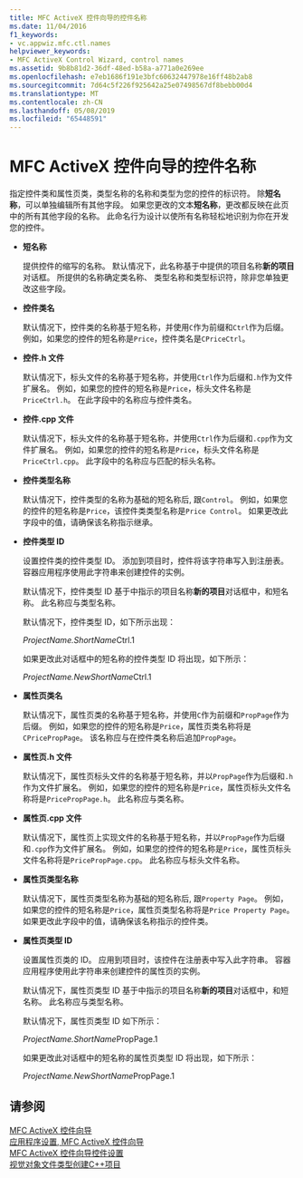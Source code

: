 ```yaml
---
title: MFC ActiveX 控件向导的控件名称
ms.date: 11/04/2016
f1_keywords:
- vc.appwiz.mfc.ctl.names
helpviewer_keywords:
- MFC ActiveX Control Wizard, control names
ms.assetid: 9b8b81d2-36df-48ed-b58a-a771a0e269ee
ms.openlocfilehash: e7eb1686f191e3bfc60632447978e16ff48b2ab8
ms.sourcegitcommit: 7d64c5f226f925642a25e07498567df8bebb00d4
ms.translationtype: MT
ms.contentlocale: zh-CN
ms.lasthandoff: 05/08/2019
ms.locfileid: "65448591"
---
```

# <a name="control-names-mfc-activex-control-wizard"></a>MFC ActiveX 控件向导的控件名称

指定控件类和属性页类，类型名称的名称和类型为您的控件的标识符。 除**短名称**，可以单独编辑所有其他字段。 如果您更改的文本**短名称**，更改都反映在此页中的所有其他字段的名称。 此命名行为设计以使所有名称轻松地识别为你在开发您的控件。

- **短名称**

   提供控件的缩写的名称。 默认情况下，此名称基于中提供的项目名称**新的项目**对话框。 所提供的名称确定类名称、 类型名称和类型标识符，除非您单独更改这些字段。

- **控件类名**

   默认情况下，控件类的名称基于短名称，并使用`C`作为前缀和`Ctrl`作为后缀。 例如，如果您的控件的短名称是`Price`，控件类名是`CPriceCtrl`。

- **控件.h 文件**

   默认情况下，标头文件的名称基于短名称，并使用`Ctrl`作为后缀和`.h`作为文件扩展名。 例如，如果您的控件的短名称是`Price`，标头文件名称是`PriceCtrl.h`。 在此字段中的名称应与控件类名。

- **控件.cpp 文件**

   默认情况下，标头文件的名称基于短名称，并使用`Ctrl`作为后缀和`.cpp`作为文件扩展名。 例如，如果您的控件的短名称是`Price`，标头文件名称是`PriceCtrl.cpp`。 此字段中的名称应与匹配的标头名称。

- **控件类型名称**

   默认情况下，控件类型的名称为基础的短名称后, 跟`Control`。 例如，如果您的控件的短名称是`Price`，该控件类类型名称是`Price Control`。 如果更改此字段中的值，请确保该名称指示继承。

- **控件类型 ID**

   设置控件类的控件类型 ID。 添加到项目时，控件将该字符串写入到注册表。 容器应用程序使用此字符串来创建控件的实例。

   默认情况下，控件类型 ID 基于中指示的项目名称**新的项目**对话框中，和短名称。 此名称应与类型名称。

   默认情况下，控件类型 ID，如下所示出现：

   *ProjectName.ShortName*Ctrl.1

   如果更改此对话框中的短名称的控件类型 ID 将出现，如下所示：

   *ProjectName.NewShortName*Ctrl.1

- **属性页类名**

   默认情况下，属性页类的名称基于短名称，并使用`C`作为前缀和`PropPage`作为后缀。 例如，如果您的控件的短名称是`Price`，属性页类名称将是`CPricePropPage`。 该名称应与在控件类名称后追加`PropPage`。

- **属性页.h 文件**

   默认情况下，属性页标头文件的名称基于短名称，并以`PropPage`作为后缀和`.h`作为文件扩展名。 例如，如果您的控件的短名称是`Price`，属性页标头文件名称将是`PricePropPage.h`。 此名称应与类名称。

- **属性页.cpp 文件**

   默认情况下，属性页上实现文件的名称基于短名称，并以`PropPage`作为后缀和`.cpp`作为文件扩展名。 例如，如果您的控件的短名称是`Price`，属性页标头文件名称将是`PricePropPage.cpp`。 此名称应与标头文件名称。

- **属性页类型名称**

   默认情况下，属性页类型名称为基础的短名称后, 跟`Property Page`。 例如，如果您的控件的短名称是`Price`，属性页类型名称将是`Price Property Page`。 如果更改此字段中的值，请确保该名称指示的控件类。

- **属性页类型 ID**

   设置属性页类的 ID。 应用到项目时，该控件在注册表中写入此字符串。 容器应用程序使用此字符串来创建控件的属性页的实例。

   默认情况下，属性页类型 ID 基于中指示的项目名称**新的项目**对话框中，和短名称。 此名称应与类型名称。

   默认情况下，属性页类型 ID 如下所示：

   *ProjectName.ShortName*PropPage.1

   如果更改此对话框中的短名称的属性页类型 ID 将出现，如下所示：

   *ProjectName.NewShortName*PropPage.1

## <a name="see-also"></a>请参阅

[MFC ActiveX 控件向导](../../mfc/reference/mfc-activex-control-wizard.md)<br/>
[应用程序设置, MFC ActiveX 控件向导](../../mfc/reference/application-settings-mfc-activex-control-wizard.md)<br/>
[MFC ActiveX 控件向导控件设置](../../mfc/reference/control-settings-mfc-activex-control-wizard.md)<br/>
[视觉对象文件类型创建C++项目](../../build/reference/file-types-created-for-visual-cpp-projects.md)

